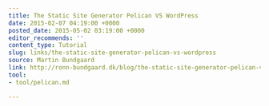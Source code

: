 ```yaml
---
title: The Static Site Generator Pelican VS WordPress
date: 2015-02-07 04:19:00 +0000
posted_date: 2015-05-02 03:19:00 +0000
editor_recommends: ''
content_type: Tutorial
slug: links/the-static-site-generator-pelican-vs-wordpress
source: Martin Bundgaard
link: http://ronn-bundgaard.dk/blog/the-static-site-generator-pelican-vs-wordpress/
tool:
- tool/pelican.md

---
```

